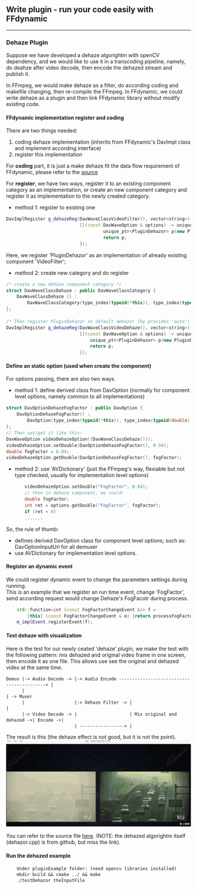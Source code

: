 ## Write plugin - run your code easily with FFdynamic
---------

### Dehaze Plugin

Suppose we have developed a dehaze algorightm with openCV dependency, and we would like to use it in a transcoding pipeline, namely, do deahze after video decode, then encode the dehazed stream and publish it.  

In FFmpeg, we would make dehaze as a filter, do according coding and makefile changing, then re-compile the FFmpeg.
In FFdynamic, we could write dehaze as a plugin and then link FFdynamic library without modify existing code.

#### FFdynamic implementation register and coding

There are two things needed:
1. coding dehaze implementation (inherits from FFdynamic's DavImpl class and implement according interface)
2. register this implementation

For **coding** part, it is just a make dehaze fit the data flow requirement of FFdynamic, please refer to the [source](ffdynaDehazor.cpp)

For **register**, we have two ways, register it to an existing component category as an implementation, or create an new component category and register it as implementation to the newly created category.
* method 1: register to existing one

``` c++
DavImplRegister g_dehazeReg(DavWaveClassVideoFilter(), vector<string>({"pluginDehazor"}),
                            [](const DavWaveOption & options) -> unique_ptr<DavImpl> {
                                     unique_ptr<PluginDehazor> p(new PluginDehazor(options));
                                     return p;
                            });
```
Here, we register 'PluginDehazor' as an implementation of already existing component 'VideoFilter';

* method 2: create new category and do register

``` c++
/* create a new dehaze component category */
struct DavWaveClassDehaze : public DavWaveClassCategory {
    DavWaveClassDehaze () :
        DavWaveClassCategory(type_index(typeid(*this)), type_index(typeid(std::string)), "Dehaze") {}
};

/* Then register PluginDehazor as default dehazor (by provides 'auto') */
DavImplRegister g_dehazeReg(DavWaveClassVideoDehaze(), vector<string>({"auto", "dehaze"}),
                            [](const DavWaveOption & options) -> unique_ptr<DavImpl> {
                                unique_ptr<PluginDehazor> p(new PluginDehazor(options));
                                return p;
                            });

```

#### Define an static option (used when create the component)

For options passing, there are also two ways.  
* method 1: define derived clsss from DavOption (normally for component level options, namely common to all implementations)

``` c++
struct DavOptionDehazeFogFactor : public DavOption {
    DavOptionDehazeFogFactor() :
        DavOption(type_index(typeid(*this)), type_index(typeid(double)), "DehazeFogFactor") {}
};
// Then set/get it like this:
DavWaveOption videoDehazeOption((DavWaveClassDehaze()));
videoDehazeOption.setDouble(DavOptionDehazeFogFactor(), 0.94);
double fogFactor = 0.94;
videoDehazeOption.getDouble(DavOptionDehazeFogFactor(), fogFactor);
```

* method 2: use 'AVDictionary' (just the FFmpeg's way, flexiable but not type checked, usually for implementation level options)

``` c++
       videoDehazeOption.setDouble("FogFactor", 0.94);
       // then in dehaze component, we could:
       double fogFactor;
       int ret = options.getDouble("FogFactor", fogFactor);
       if (ret < 0)
       .......
```

So, the rule of thumb:
* defines derived DavOption class for component level options; such as: DavOptionInputUrl for all demuxer
* use AVDictionary for implementation level options. 

#### Register an dynamic event

We could register dynamic event to change the parameters settings during running.  
This is an example that we register an run time event, change 'FogFactor', send according request would change Dehaze's FogFacotr during process.

``` c++
    std::function<int (const FogFactorChangeEvent &)> f =
        [this] (const FogFactorChangeEvent & e) {return processFogFactorUpdate(e);};
    m_implEvent.registerEvent(f);
```

#### Test dehaze with visualization

Here is the test for our newly ceated 'dehaze' plugin, we make the test with the following pattern: mix dehazed and original video frame in one screen, then encode it as one file. This allows use see the original and dehazed video at the same time.

```
Demux |-> Audio Decode -> |-> Audio Encode ------------------------------------------> |
      |                                                                                | -> Muxer
      |                   |-> Dehaze Filter -> |                                       |
      |-> Video Decode -> |                    | Mix original and dehazed ->| Encode ->|
                          | -----------------> |
```

The result is this (the dehaze effect is not good, but it is not the point).
![dehazed mix image](../asset/dehaze.gif)


You can refer to the source file [here](ffdynaDehazor.cpp). (NOTE: the dehazed algorightm itself (dehazor.cpp) is from github, but miss the link).

#### Run the dehazed example

``` 
    Under pluginExample folder: (need opencv libraries installed)
    mkdir build && cmake ../ && make
    ./testDehazor theInputFile
```

